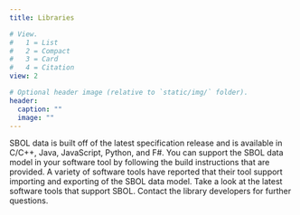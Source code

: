 ```yaml
---
title: Libraries

# View.
#   1 = List
#   2 = Compact
#   3 = Card
#   4 = Citation
view: 2

# Optional header image (relative to `static/img/` folder).
header:
  caption: ""
  image: ""
---
```



SBOL data is built off of the latest specification release and is available in C/C++, Java, JavaScript, Python, and F#. You can support the SBOL data model in your software tool by following the build instructions that are provided. A variety of software tools have reported that their tool support importing and exporting of the SBOL data model. Take a look at the latest software tools that support SBOL. Contact the library developers for further questions.